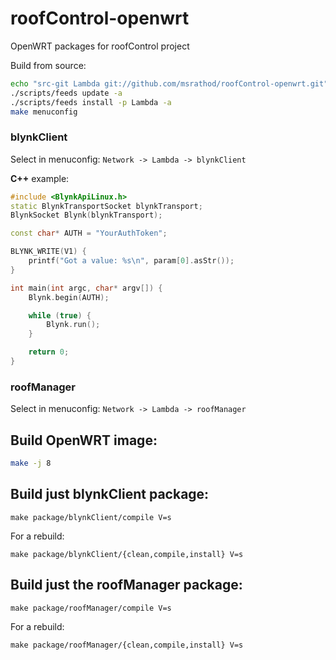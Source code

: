 # roofControl-openwrt
OpenWRT packages for roofControl project

Build from source:

```bash
echo "src-git Lambda git://github.com/msrathod/roofControl-openwrt.git" >> ./feeds.conf
./scripts/feeds update -a
./scripts/feeds install -p Lambda -a
make menuconfig
```
### blynkClient

Select in menuconfig: ```Network -> Lambda -> blynkClient```

**C++** example:
```cpp
#include <BlynkApiLinux.h>
static BlynkTransportSocket blynkTransport;
BlynkSocket Blynk(blynkTransport);

const char* AUTH = "YourAuthToken";

BLYNK_WRITE(V1) {
    printf("Got a value: %s\n", param[0].asStr());
}

int main(int argc, char* argv[]) {
    Blynk.begin(AUTH);

    while (true) {
        Blynk.run();
    }

    return 0;
}
```
### roofManager

Select in menuconfig: ```Network -> Lambda -> roofManager```

## Build OpenWRT image:
```bash
make -j 8
```

## Build just blynkClient package:
```
make package/blynkClient/compile V=s
```

For a rebuild:
```
make package/blynkClient/{clean,compile,install} V=s
```
## Build just the roofManager package:
```
make package/roofManager/compile V=s
```

For a rebuild:
```
make package/roofManager/{clean,compile,install} V=s
```
